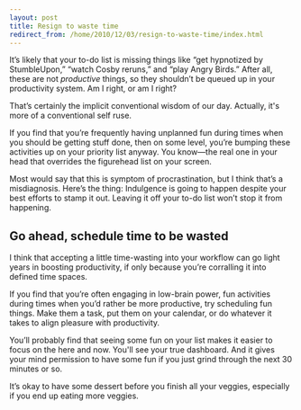 ```yaml
---
layout: post
title: Resign to waste time
redirect_from: /home/2010/12/03/resign-to-waste-time/index.html
---
```

<p>It’s likely that your to-do list is missing things like “get hypnotized by StumbleUpon,”  “watch Cosby reruns,” and “play Angry Birds.”
After all, these are not <em>productive</em> things, so they shouldn’t be queued up in your productivity system. Am I right, or am I right?</p>
<p>That’s certainly the implicit conventional wisdom of our day. Actually, it's more of a conventional self ruse.</p>
<p>If you find that you’re frequently having unplanned fun during times when you should be getting stuff done, then on some level, you’re bumping these activities up on your priority list anyway. You know—the real one in your head that overrides the figurehead list on your screen.</p>
<p>Most would say that this is symptom of procrastination, but I think that’s a misdiagnosis. Here’s the thing: Indulgence is going to happen despite your best efforts to stamp it out. Leaving it off your to-do list won’t stop it from happening.</p>
<h2 id="goaheadscheduletimetobewasted">Go ahead, schedule time to be wasted</h2>
<p>I think that accepting a little time-wasting into your workflow can go light years in boosting productivity, if only because you’re corralling it into defined time spaces.</p>
<p>If you find that you’re often engaging in low-brain power, fun activities during times when you’d rather be more productive, try scheduling fun things.  Make them a task, put them on your calendar, or do whatever it takes to align pleasure with productivity.</p>
<p>You’ll probably find that seeing some fun on your list makes it easier to focus on the here and now. You'll see your true dashboard. And it gives your mind permission to have some fun if you just grind through the next 30 minutes or so.</p>
<p>It’s okay to have some dessert before you finish all your veggies, especially if you end up eating more veggies.</p>
